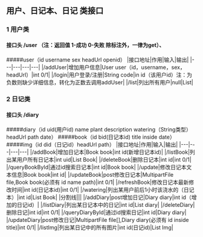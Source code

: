 ## 用户、日记本、日记 类接口
### 1 用户类
#### 接口头 /user  （注：返回值 1-成功 0-失败  除标注外，一律为get）、
#####user（id username sex headUrl openid）
|接口地址|作用|输入|输出|
|---|---|---|---|
|/addUser|增加用户信息|User user（id，username，sex，headUrl）|int 0/1|
|/login|用户登录/注册|String code|in id（该用户id）注：为负数则缺少详细信息，转化为正数去调用addUser|
|/list|列出所有用户|null|List<User>|


### 2 日记类
#### 接口头 /diary 
#####diary（id uid(用户id) name plant description watering（String类型） headUrl path date）
#####book（id bid(日记本id) title inside date）
#####img（id did（日记id）headUrl path）
|接口地址|作用|输入|输出|
|---|---|---|---|
|/addBook|增加日记本|Book book|int id(新增日记本id)|
|/listBook|列出某用户所有日记本|int uid|List Book|
|/deleteBook|删除日记本|int id|int 0/1|
|/queryBookById|通过id搜索日记本|int id|Book book|
|/update|修改日记本文本信息|Book book|int id|
|/updateBook|post修改日记本|MultipartFile file,Book book(必须有 id name path)|int 0/1|
|/refreshBook|修改日记本最新修改时间|int id(日记本id)|int 0/1|
|/watering|列出某用户前后1小时该浇水的（日记本）|int id|List Book|
|分割线|||
|/addDiary|post增加日记|Diary diary|int id（增加的日记id）|
|/listDiary|列出某日记本中的日记|int id|List diary|
|/deleteDiary|删除日记|int id|int 0/1|
|/queryDiaryById|通过id搜索日记|int id|Diary diary|
|/updateDiary|post修改日记|MultipartFile file[],Diary diary(必须有 id inside title)|int 0/1|
|/listImg|列出某日记中的所有图片|int id(日记id)|List Img|

